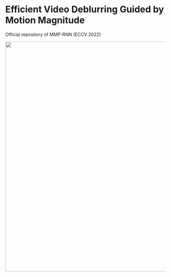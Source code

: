 # Efficient Video Deblurring Guided by Motion Magnitude
Official repository of MMP-RNN (ECCV 2022)

<center><img src="https://user-images.githubusercontent.com/11170161/178888962-ab961a6e-d94d-4d70-9699-5204a3ce3f95.png" width="720"></center>
